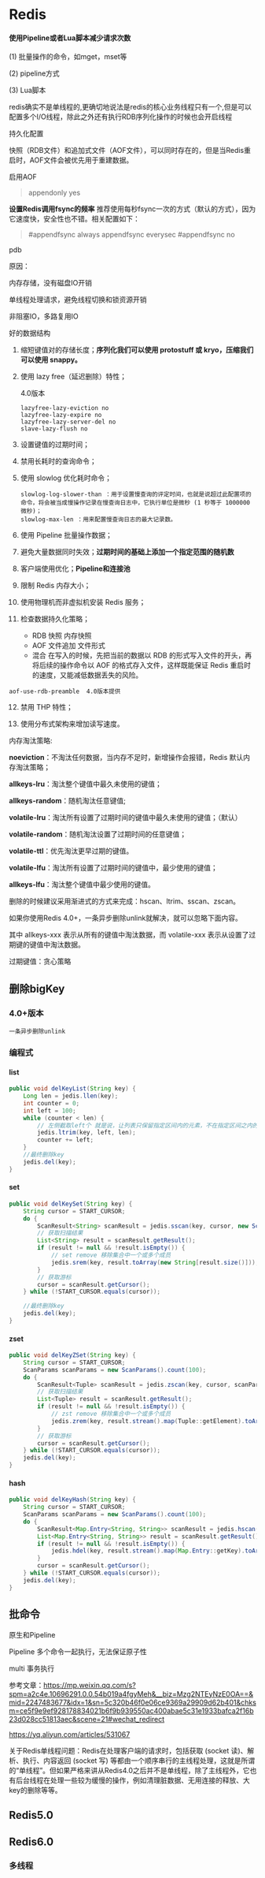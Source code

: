 # Redis

#### 使用Pipeline或者Lua脚本减少请求次数

(1) 批量操作的命令，如mget，mset等

 (2) pipeline方式 

(3) Lua脚本



redis确实不是单线程的,更确切地说法是redis的核心业务线程只有一个,但是可以配置多个I/O线程，除此之外还有执行RDB序列化操作的时候也会开启线程



持久化配置

快照（RDB文件）和追加式文件（AOF文件），可以同时存在的，但是当Redis重启时，AOF文件会被优先用于重建数据。

启用AOF

> appendonly yes

**设置Redis调用fsync的频率**
推荐使用每秒fsync一次的方式（默认的方式），因为它速度快，安全性也不错。相关配置如下：

> \#appendfsync always
> appendfsync everysec
> \#appendfsync no

pdb





原因：

内存存储，没有磁盘IO开销

单线程处理请求，避免线程切换和锁资源开销

非阻塞IO，多路复用IO

好的数据结构



1. 缩短键值对的存储长度；**序列化我们可以使用 protostuff 或 kryo，压缩我们可以使用 snappy。**

2. 使用 lazy free（延迟删除）特性；

   4.0版本

   ```
   lazyfree-lazy-eviction no
   lazyfree-lazy-expire no
   lazyfree-lazy-server-del no
   slave-lazy-flush no
   ```

   

3. 设置键值的过期时间；

4. 禁用长耗时的查询命令；

5. 使用 slowlog 优化耗时命令；

   ```
   slowlog-log-slower-than ：用于设置慢查询的评定时间，也就是说超过此配置项的命令，将会被当成慢操作记录在慢查询日志中，它执行单位是微秒 (1 秒等于 1000000 微秒)；
   slowlog-max-len ：用来配置慢查询日志的最大记录数。
   ```

6. 使用 Pipeline 批量操作数据；

7. 避免大量数据同时失效；**过期时间的基础上添加一个指定范围的随机数**

8. 客户端使用优化；**Pipeline和连接池**

9. 限制 Redis 内存大小；

10. 使用物理机而非虚拟机安装 Redis 服务；

11. 检查数据持久化策略；
    - RDB 快照 内存快照
    - AOF 文件追加 文件形式
    - 混合 在写入的时候，先把当前的数据以 RDB 的形式写入文件的开头，再将后续的操作命令以 AOF 的格式存入文件，这样既能保证 Redis 重启时的速度，又能减低数据丢失的风险。

```
aof-use-rdb-preamble  4.0版本提供
```

12. 禁用 THP 特性；

13. 使用分布式架构来增加读写速度。





内存淘汰策略:

**noeviction**：不淘汰任何数据，当内存不足时，新增操作会报错，Redis 默认内存淘汰策略；

**allkeys-lru**：淘汰整个键值中最久未使用的键值；

**allkeys-random**：随机淘汰任意键值;

**volatile-lru**：淘汰所有设置了过期时间的键值中最久未使用的键值；（默认）

**volatile-random**：随机淘汰设置了过期时间的任意键值；

**volatile-ttl**：优先淘汰更早过期的键值。

**volatile-lfu**：淘汰所有设置了过期时间的键值中，最少使用的键值；

**allkeys-lfu**：淘汰整个键值中最少使用的键值。



删除的时候建议采用渐进式的方式来完成：hscan、ltrim、sscan、zscan。

如果你使用Redis 4.0+，一条异步删除unlink就解决，就可以忽略下面内容。



其中 allkeys-xxx 表示从所有的键值中淘汰数据，而 volatile-xxx 表示从设置了过期键的键值中淘汰数据。

过期键值：贪心策略



## 删除bigKey

### 4.0+版本

```
一条异步删除unlink
```



### 编程式

#### list

```java
public void delKeyList(String key) {
    Long len = jedis.llen(key);
    int counter = 0;
    int left = 100;
    while (counter < len) {
        // 左侧截取left个 就是说，让列表只保留指定区间内的元素，不在指定区间之内的元素都将被删除。
        jedis.ltrim(key, left, len);
        counter += left;
    }
    //最终删除key
    jedis.del(key);
}
```



#### set

```java
public void delKeySet(String key) {
    String cursor = START_CURSOR;
    do {
        ScanResult<String> scanResult = jedis.sscan(key, cursor, new ScanParams().count(100));
        // 获取扫描结果
        List<String> result = scanResult.getResult();
        if (result != null && !result.isEmpty()) {
            // set remove 移除集合中一个或多个成员
            jedis.srem(key, result.toArray(new String[result.size()]));
        }
        // 获取游标
        cursor = scanResult.getCursor();
    } while (!START_CURSOR.equals(cursor));

    //最终删除key
    jedis.del(key);
}
```



#### zset

```java
public void delKeyZSet(String key) {
    String cursor = START_CURSOR;
    ScanParams scanParams = new ScanParams().count(100);
    do {
        ScanResult<Tuple> scanResult = jedis.zscan(key, cursor, scanParams);
        // 获取扫描结果
        List<Tuple> result = scanResult.getResult();
        if (result != null && !result.isEmpty()) {
            // zst remove 移除集合中一个或多个成员
            jedis.zrem(key, result.stream().map(Tuple::getElement).toArray(String[]::new));
        }
        // 获取游标
        cursor = scanResult.getCursor();
    } while (!START_CURSOR.equals(cursor));
    jedis.del(key);
}
```



#### hash

```java
public void delKeyHash(String key) {
    String cursor = START_CURSOR;
    ScanParams scanParams = new ScanParams().count(100);
    do {
        ScanResult<Map.Entry<String, String>> scanResult = jedis.hscan(key, cursor, scanParams);
        List<Map.Entry<String, String>> result = scanResult.getResult();
        if (result != null && !result.isEmpty()) {
            jedis.hdel(key, result.stream().map(Map.Entry::getKey).toArray(String[]::new));
        }
        cursor = scanResult.getCursor();
    } while (!START_CURSOR.equals(cursor));
    jedis.del(key);
}
```



## 批命令

原生和Pipeline



Pipeline 多个命令一起执行，无法保证原子性

multi 事务执行

参考文章：https://mp.weixin.qq.com/s?spm=a2c4e.10696291.0.0.54b019a4fgyMeh&__biz=Mzg2NTEyNzE0OA==&mid=2247483677&idx=1&sn=5c320b46f0e06ce9369a29909d62b401&chksm=ce5f9e9ef928178834021b6f9b939550ac400abae5c31e1933bafca2f16b23d028cc51813aec&scene=21#wechat_redirect

https://yq.aliyun.com/articles/531067


关于Redis单线程问题：Redis在处理客户端的请求时，包括获取 (socket 读)、解析、执行、内容返回 (socket 写) 等都由一个顺序串行的主线程处理，这就是所谓的“单线程”。但如果严格来讲从Redis4.0之后并不是单线程，除了主线程外，它也有后台线程在处理一些较为缓慢的操作，例如清理脏数据、无用连接的释放、大key的删除等等。

## Redis5.0



## Redis6.0

### 多线程
